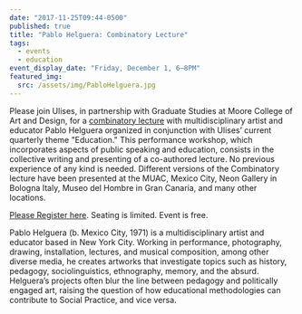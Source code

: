 ```yaml
---
date: "2017-11-25T09:44-0500"
published: true
title: "Pablo Helguera: Combinatory Lecture"
tags:
  - events
  - education
event_display_date: "Friday, December 1, 6–8PM"
featured_img:
  src: /assets/img/PabloHelguera.jpg
---
```


Please join Ulises, in partnership with Graduate Studies at Moore College of Art and Design, for a [combinatory lecture](https://www.facebook.com/events/132015904130410/?notif_t=plan_user_associated&notif_id=1511615421012705) with multidisciplinary artist and educator Pablo Helguera organized in conjunction with Ulises’ current quarterly theme "Education." This performance workshop, which incorporates aspects of public speaking and education, consists in the collective writing and presenting of a co-authored lecture. No previous experience of any kind is needed. Different versions of the Combinatory lecture have been presented at the MUAC, Mexico City, Neon Gallery in Bologna Italy, Museo del Hombre in Gran Canaria, and many other locations.

[Please Register here](https://www.eventbrite.com/e/pablo-helguera-combinatory-lecture-tickets-40716307572?aff=efbeventtix#tickets). Seating is limited. Event is free.

Pablo Helguera (b. Mexico City, 1971) is a multidisciplinary artist and educator based in New York City. Working in performance, photography, drawing, installation, lectures, and musical composition, among other diverse media, he creates artworks that investigate topics such as history, pedagogy, sociolinguistics, ethnography, memory, and the absurd. Helguera’s projects often blur the line between pedagogy and politically engaged art, raising the question of how educational methodologies can contribute to Social Practice, and vice versa.
